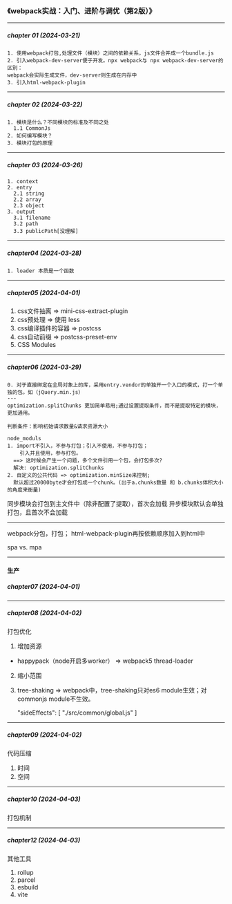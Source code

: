 ### 《webpack实战：入门、进阶与调优（第2版）》
---
##### chapter 01 (2024-03-21)
```
1. 使用webpack打包,处理文件（模块）之间的依赖关系，js文件合并成一个bundle.js
2. 引入webpack-dev-server便于开发。npx webpack与 npx webpack-dev-server的区别：
webpack会实际生成文件，dev-server则生成在内存中
3. 引入html-webpack-plugin
```
---
##### chapter 02 (2024-03-22)
```
1. 模块是什么？不同模块的标准及不同之处
  1.1 CommonJs
2. 如何编写模块？
3. 模块打包的原理
```
---
##### chapter 03 (2024-03-26)
```
1. context
2. entry
  2.1 string
  2.2 array
  2.3 object
3. output
  3.1 filename
  3.2 path
  3.3 publicPath[没理解]
```
---
##### chapter04 (2024-03-28)
```
1. loader 本质是一个函数
```
---
##### chapter05 (2024-04-01)
1. css文件抽离 => mini-css-extract-plugin
2. css预处理 => 使用 less
3. css编译插件的容器 => postcss
4. css自动前缀 => postcss-preset-env
2. CSS Modules

---
##### chapter06 (2024-03-29)
```
0. 对于直接绑定在全局对象上的库，采用entry.vendor的单独开一个入口的模式，打一个单独的包。如（jQuery.min.js）
---
optimization.splitChunks 更加简单易用;通过设置提取条件，而不是提取特定的模块，更加通用。

判断条件：影响初始请求数量&请求资源大小

node_moduls
1. import不引入，不参与打包；引入不使用，不参与打包；
    引入并且使用，参与打包。
  ==> 这时候会产生一个问题，多个文件引用一个包，会打包多次?
  解决: optimization.splitChunks
2. 自定义的公共代码 => optimization.minSize来控制;
  默认超过20000byte才会打包成一个chunk。(出于a.chunks数量 和 b.chunks体积大小的角度来衡量)
```

同步模块会打包到主文件中（除非配置了提取），首次会加载
异步模块默认会单独打包，且首次不会加载

---
webpack分包，打包；
html-webpack-plugin再按依赖顺序加入到html中

spa vs. mpa

---
#### 生产
##### chapter07 (2024-04-01)

---
##### chapter08 (2024-04-02)
打包优化
1. 增加资源
- happypack（node开启多worker）
  => webpack5 thread-loader
2. 缩小范围
3. tree-shaking
  => webpack中，tree-shaking只对es6 module生效；对commonjs module不生效。

    "sideEffects": [
    "./src/common/global.js"
  ]

---
##### chapter09 (2024-04-02)
代码压缩
1. 时间
2. 空间

---
##### chapter10 (2024-04-03)
打包机制

---
##### chapter12 (2024-04-03)
其他工具
1. rollup
2. parcel
3. esbuild
4. vite


